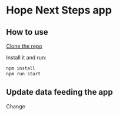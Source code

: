 # Hope Next Steps app

## How to use


[Clone the repo](https://github.com/jomarks/next-steps)

Install it and run:

```bash
npm install
npm run start
```

## Update data feeding the app
Change 
